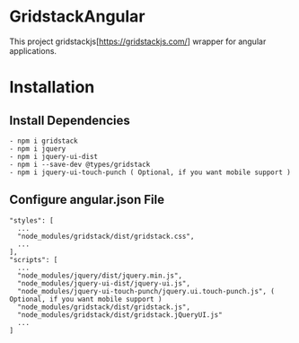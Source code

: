 # GridstackAngular

This project gridstackjs[https://gridstackjs.com/] wrapper for angular applications.

# Installation

## Install Dependencies

```shell
- npm i gridstack
- npm i jquery
- npm i jquery-ui-dist
- npm i --save-dev @types/gridstack
- npm i jquery-ui-touch-punch ( Optional, if you want mobile support )
```

## Configure angular.json File
```shell
"styles": [
  ...
  "node_modules/gridstack/dist/gridstack.css",
  ...
],
"scripts": [
  ...
  "node_modules/jquery/dist/jquery.min.js",
  "node_modules/jquery-ui-dist/jquery-ui.js",
  "node_modules/jquery-ui-touch-punch/jquery.ui.touch-punch.js", ( Optional, if you want mobile support )
  "node_modules/gridstack/dist/gridstack.js",
  "node_modules/gridstack/dist/gridstack.jQueryUI.js"
  ...
]
```
